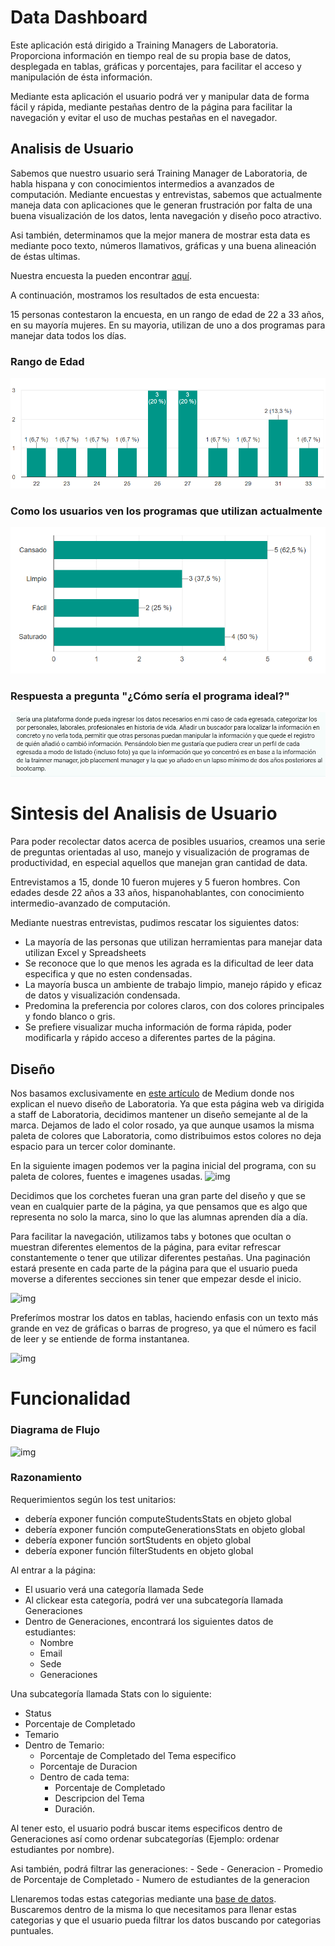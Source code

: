 # Data Dashboard

Este aplicación está dirigido a Training Managers de Laboratoria. Proporciona información en tiempo real de su propia base de datos, desplegada en tablas, gráficas y porcentajes, para facilitar el acceso y manipulación de ésta información.

Mediante esta aplicación el usuario podrá ver y manipular data de forma fácil y rápida, mediante pestañas dentro de la página para facilitar la navegación y evitar el uso de muchas pestañas en el navegador.

## Analisis de Usuario

Sabemos que nuestro usuario será Training Manager de Laboratoria, de habla hispana y con conocimientos intermedios a avanzados de computación.
Mediante encuestas y entrevistas, sabemos que actualmente maneja data con aplicaciones que le generan frustración por falta de una buena visualización de los datos, lenta navegación y diseño poco atractivo.

Asi también, determinamos que la mejor manera de mostrar esta data es mediante poco texto, números llamativos, gráficas y una buena alineación de éstas ultimas.

Nuestra encuesta la pueden encontrar [aquí](https://goo.gl/forms/VIoqdTJAbr6Yt1qp1).

A continuación, mostramos los resultados de esta encuesta:

15 personas contestaron la encuesta, en un rango de edad de 22 a 33 años, en su mayoría mujeres.
En su mayoria, utilizan de uno a dos programas para manejar data todos los días.

### Rango de Edad
![img](https://raw.githubusercontent.com/Hensgrej/cdmx-2018-06-bc-core-am-data-dashboard/master/Media%20README/rangoEdad.PNG "Rango de Edad")
### Como los usuarios ven los programas que utilizan actualmente
![img](https://raw.githubusercontent.com/Hensgrej/cdmx-2018-06-bc-core-am-data-dashboard/master/Media%20README/visualizacion-programas.PNG "Visualizacion programa actual")
### Respuesta a pregunta "¿Cómo sería el programa ideal?"
![img](https://raw.githubusercontent.com/Hensgrej/cdmx-2018-06-bc-core-am-data-dashboard/master/Media%20README/respuestaprogramaideal.PNG "Programa Ideal")

# Sintesis del Analisis de Usuario
Para poder recolectar datos acerca de posibles usuarios, creamos una serie de preguntas orientadas
al uso, manejo y visualización de programas de productividad, en especial aquellos que manejan
gran cantidad de data.

Entrevistamos a 15, donde 10 fueron mujeres y 5 fueron hombres.
Con edades desde 22 años a 33 años, hispanohablantes, con conocimiento intermedio-avanzado
de computación. 

Mediante nuestras entrevistas, pudimos rescatar los siguientes datos:
- La mayoría de las personas que utilizan herramientas para manejar data utilizan Excel y Spreadsheets
- Se reconoce que lo que menos les agrada es la dificultad de leer data especifica y que no esten condensadas.
- La mayoría busca un ambiente de trabajo limpio, manejo rápido y eficaz de datos y visualización condensada.
- Predomina la preferencia por colores claros, con dos colores principales y fondo blanco o gris.
- Se prefiere visualizar mucha información de forma rápida, poder modificarla y rápido acceso a diferentes partes de la página.

## Diseño
Nos basamos exclusivamente en [este artículo](https://medium.com/laboratoria/laboratoria-renueva-su-marca-1665e9fa8956) de Medium donde nos explican el nuevo diseño de Laboratoria.
Ya que esta página web va dirigida a staff de Laboratoria, decidimos mantener un diseño semejante al de la marca. 
Dejamos de lado el color rosado, ya que aunque usamos la misma paleta de colores que Laboratoria, como distribuimos estos colores no deja espacio para un tercer color dominante. 

En la siguiente imagen podemos ver la pagina inicial del programa, con su paleta de colores, fuentes e imagenes usadas.
![img](https://raw.githubusercontent.com/Hensgrej/cdmx-2018-06-bc-core-am-data-dashboard/master/Media%20README/prototipo1.PNG "Pagina Inicial de Prototipo con Paleta de Colores")

Decidimos que los corchetes fueran una gran parte del diseño y que se vean en cualquier parte de la página, ya que pensamos que es algo que representa no solo la marca, sino lo que las alumnas aprenden día a día.

Para facilitar la navegación, utilizamos tabs y botones que ocultan o muestran diferentes elementos de la página, para evitar refrescar constantemente o tener que utilizar diferentes pestañas. Una paginación estará presente en cada parte de la página para que el usuario pueda moverse a diferentes secciones sin tener que empezar desde el inicio.

![img](https://raw.githubusercontent.com/Hensgrej/cdmx-2018-06-bc-core-am-data-dashboard/master/Media%20README/prototipoPerfil.PNG "Perfil de Estudiante")

Preferímos mostrar los datos en tablas, haciendo enfasis con un texto más grande en vez de gráficas o barras de progreso, ya que el número es facil de leer y se entiende de forma instantanea.

![img](https://raw.githubusercontent.com/Hensgrej/cdmx-2018-06-bc-core-am-data-dashboard/master/Media%20README/prototipoEstudiantes.PNG "Vista general de todas las estudiantes, mostrado en tablas")




# Funcionalidad

### Diagrama de Flujo
![img]()
### Razonamiento

Requerimientos según los test unitarios:
   - debería exponer función computeStudentsStats en objeto global
   - debería exponer función computeGenerationsStats en objeto global
   - debería exponer función sortStudents en objeto global
   - debería exponer función filterStudents en objeto global


Al entrar a la página:

- El usuario verá una categoría llamada Sede
- Al clickear esta categoría, podrá ver una subcategoría llamada Generaciones
- Dentro de Generaciones, encontrará los siguientes datos de estudiantes:
  - Nombre
  - Email
  - Sede
  - Generaciones

Una subcategoría llamada Stats con lo siguiente:
  - Status
  - Porcentaje de Completado
  - Temario
  - Dentro de Temario:
      - Porcentaje de Completado del Tema especifico
      - Porcentaje de Duracion
      - Dentro de cada tema:
        - Porcentaje de Completado
        - Descripcion del Tema
        - Duración.

Al tener esto, el usuario podrá buscar items especificos dentro de Generaciones
así como ordenar subcategorías (Ejemplo: ordenar estudiantes por nombre).

Asi también, podrá filtrar las generaciones:
    - Sede
    - Generacion
    - Promedio de Porcentaje de Completado
    - Numero de estudiantes de la generacion

Llenaremos todas estas categorias mediante una [base de datos](https://api.myjson.com/bins/13lpdy).
Buscaremos dentro de la misma lo que necesitamos para llenar estas categorias
y que el usuario pueda filtrar los datos buscando por categorias puntuales.
